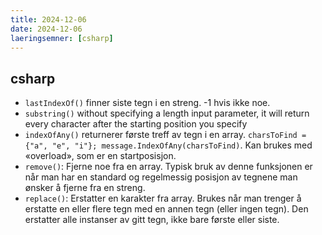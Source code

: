 ```yaml
---
title: 2024-12-06
date: 2024-12-06
laeringsemner: [csharp]
---
```

## csharp
- `lastIndexOf()` finner siste tegn i en streng. -1 hvis ikke noe.
- `substring()` without specifying a length input parameter, it will return every character after the starting position you specify
- `indexOfAny()` returnerer første treff av tegn i en array. `charsToFind = {"a", "e", "i"}; message.IndexOfAny(charsToFind)`. Kan brukes med «overload», som er en startposisjon.
- `remove()`: Fjerne noe fra en array. Typisk bruk av denne funksjonen er når man har en standard og regelmessig posisjon av tegnene man ønsker å fjerne fra en streng.
- `replace()`: Erstatter en karakter fra array. Brukes når man trenger å erstatte en eller flere tegn med en annen tegn (eller ingen tegn). Den erstatter alle instanser av gitt tegn, ikke bare første eller siste.

